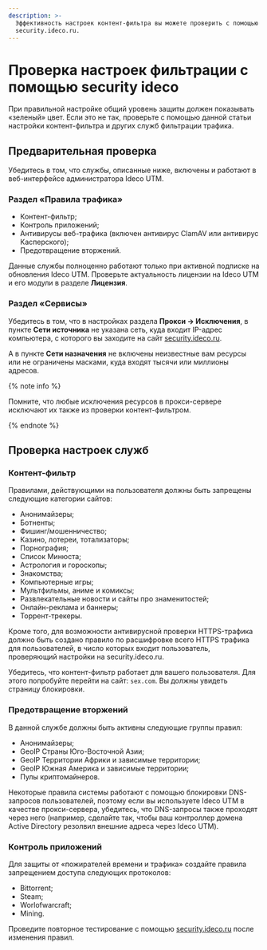 ```yaml
---
description: >-
  Эффективность настроек контент-фильтра вы можете проверить с помощью сервиса
  security.ideco.ru.
---
```


# Проверка настроек фильтрации с помощью security ideco

При правильной настройке общий уровень защиты должен показывать «зеленый» цвет. Если это не так, проверьте с помощью данной статьи настройки контент-фильтра и других служб фильтрации трафика.

## Предварительная проверка

Убедитесь в том, что службы, описанные ниже, включены и работают в веб-интерфейсе администратора Ideco UTM.

### Раздел «Правила трафика»

* Контент-фильтр;
* Контроль приложений;
* Антивирусы веб-трафика (включен антивирус ClamAV или антивирус Касперского);
* Предотвращение вторжений.

Данные службы полноценно работают только при активной подписке на обновления Ideco UTM. Проверьте актуальность лицензии на Ideco UTM и его модули в разделе **Лицензия**.

### Раздел «Сервисы»

Убедитесь в том, что в настройках раздела **Прокси -> Исключения**, в пункте **Сети источника** не указана сеть, куда входит IP-адрес компьютера, с которого вы заходите на сайт [security.ideco.ru](https://security.ideco.ru/).

А в пункте **Сети назначения** не включены неизвестные вам ресурсы или не ограничены масками, куда входят тысячи или миллионы адресов.

{% note info %}

Помните, что любые исключения ресурсов в прокси-сервере исключают их также из проверки контент-фильтром.

{% endnote %}

## Проверка настроек служб

### Контент-фильтр

Правилами, действующими на пользователя должны быть запрещены следующие категории сайтов:

* Анонимайзеры;
* Ботненты;
* Фишинг/мошенничество;
* Казино, лотереи, тотализаторы;
* Порнография;
* Список Минюста;
* Астрология и гороскопы;
* Знакомства;
* Компьютерные игры;
* Мультфильмы, аниме и комиксы;
* Развлекательные новости и сайты про знаменитостей;
* Онлайн-реклама и баннеры;
* Торрент-трекеры.

Кроме того, для возможности антивирусной проверки HTTPS-трафика должно быть создано правило по расшифровке всего HTTPS трафика для пользователей, в число которых входит пользователь, проверяющий настройки на security.ideco.ru.

Убедитесь, что контент-фильтр работает для вашего пользователя. Для этого попробуйте перейти на сайт: `sex.com`. Вы должны увидеть страницу блокировки.

### Предотвращение вторжений

В данной службе должны быть активны следующие группы правил:

* Анонимайзеры;
* GeoIP Страны Юго-Восточной Азии;
* GeoIP Территории Африки и зависимые территории;
* GeoIP Южная Америка и зависимые территории;
* Пулы криптомайнеров.

Некоторые правила системы работают с помощью блокировки DNS-запросов пользователей, поэтому если вы используете Ideco UTM в качестве прокси-сервера, убедитесь, что DNS-запросы также проходят через него (например, сделайте так, чтобы ваш контроллер домена Active Directory резолвил внешние адреса через Ideco UTM).

### Контроль приложений

Для защиты от «пожирателей времени и трафика» создайте правила запрещением доступа следующих протоколов:

* Bittorrent;
* Steam;
* Worlofwarcraft;
* Mining.

Проведите повторное тестирование с помощью [security.ideco.ru](https://security.ideco.ru/) после изменения правил.
